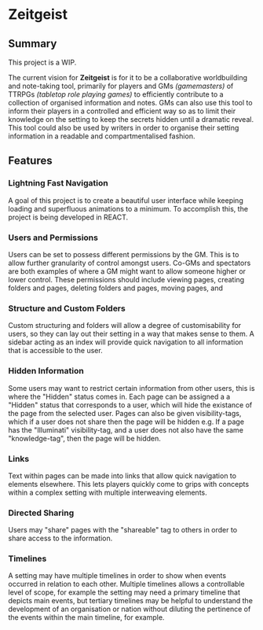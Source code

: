 # Zeitgeist
## Summary
This project is a WIP.

The current vision for **Zeitgeist** is for it to be a collaborative worldbuilding and note-taking tool, primarily for players and GMs _(gamemasters)_ of TTRPGs _(tabletop role playing games)_ to efficiently contribute to a collection of organised information and notes. GMs can also use this tool to inform their players in a controlled and efficient way so as to limit their knowledge on the setting to keep the secrets hidden until a dramatic reveal.
This tool could also be used by writers in order to organise their setting information in a readable and compartmentalised fashion.

## Features
### Lightning Fast Navigation
A goal of this project is to create a beautiful user interface while keeping loading and superfluous animations to a minimum. To accomplish this, the project is being developed in REACT.

### Users and Permissions
Users can be set to possess different permissions by the GM. This is to allow further granularity of control amongst users. Co-GMs and spectators are both examples of where a GM might want to allow someone higher or lower control. These permissions should include viewing pages, creating folders and pages, deleting folders and pages, moving pages, and  

### Structure and Custom Folders
Custom structuring and folders will allow a degree of customisability for users, so they can lay out their setting in a way that makes sense to them. A sidebar acting as an index will provide quick navigation to all information that is accessible to the user.

### Hidden Information
Some users may want to restrict certain information from other users, this is where the "Hidden" status comes in. Each page can be assigned a a "Hidden" status that corresponds to a user, which will hide the existance of the page from the selected user. Pages can also be given visibility-tags, which if a user does not share then the page will be hidden e.g. If a page has the "Illuminati" visibility-tag, and a user does not also have the same "knowledge-tag", then the page will be hidden.

### Links
Text within pages can be made into links that allow quick navigation to elements elsewhere. This lets players quickly come to grips with concepts within a complex setting with multiple interweaving elements.

### Directed Sharing
Users may "share" pages with the "shareable" tag to others in order to share access to the information.

### Timelines
A setting may have multiple timelines in order to show when events occurred in relation to each other. Multiple timelines allows a controllable level of scope, for example the setting may need a primary timeline that depicts main events, but tertiary timelines may be helpful to understand the development of an organisation or nation without diluting the pertinence of the events within the main timeline, for example.